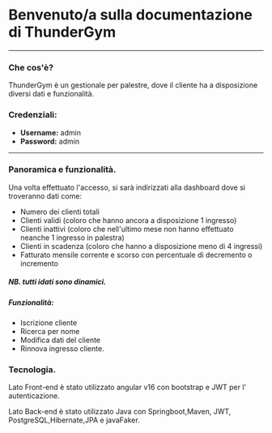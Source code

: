 # Benvenuto/a sulla documentazione di ThunderGym

---

### Che cos'è?

ThunderGym è un gestionale per palestre, dove il cliente ha a disposizione diversi dati e funzionalità.

### Credenziali:

- **Username:** admin
- **Password:** admin

---

### Panoramica e funzionalità.

Una volta effettuato l'accesso, si sarà indirizzati alla dashboard dove si troveranno dati come:

- Numero dei clienti totali
- Clienti validi (coloro che hanno ancora a disposizione 1 ingresso)
- Clienti inattivi (coloro che nell'ultimo mese non hanno effettuato neanche 1 ingresso in palestra)
- Clienti in scadenza (coloro che hanno a disposizione meno di 4 ingressi)
- Fatturato mensile corrente e scorso con percentuale di decremento o incremento

##### NB. tutti idati sono dinamici.

##### Funzionalità:

- Iscrizione cliente
- Ricerca per nome
- Modifica dati del cliente
- Rinnova ingresso cliente.

### Tecnologia.

Lato Front-end è stato utilizzato angular v16 con
bootstrap e JWT per l' autenticazione.

Lato Back-end è stato utilizzato Java con Springboot,Maven, JWT, PostgreSQL,Hibernate,JPA e javaFaker.
